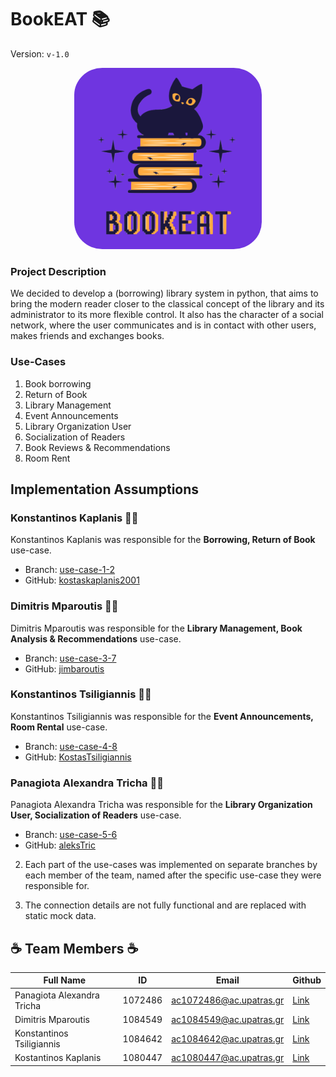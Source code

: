 # BookEAT :books:

Version: `v-1.0`

<p align="center">
<img width="300" style="border-radius:15% " alt="BookEat Logo" src="./bookeat_github_logo.png" />

</p>

### Project Description

We decided to develop a (borrowing) library system in python, that aims to bring the modern reader closer to the classical concept of the library and its administrator to its more flexible control. It also has the character of a social network, where the user communicates and is in contact with other users, makes friends and exchanges books.

### Use-Cases

1.  Book borrowing
2.  Return of Book
3.  Library Management
4.  Event Announcements
5.  Library Organization User
6.  Socialization of Readers
7.  Book Reviews & Recommendations
8.  Room Rent

## Implementation Assumptions

### Konstantinos Kaplanis :technologist:

Konstantinos Kaplanis was responsible for the **Borrowing, Return of Book** use-case.

- Branch: [use-case-1-2](https://github.com/kostaskaplanis2001/BookEat/tree/use-cases-1-2)
- GitHub: [kostaskaplanis2001](https://github.com/kostaskaplanis2001)

### Dimitris Mparoutis :technologist:

Dimitris Mparoutis was responsible for the **Library Management, Book Analysis & Recommendations** use-case.

- Branch: [use-case-3-7](https://github.com/jimbaroutis/BookEat/tree/use-cases-3-7)
- GitHub: [jimbaroutis](https://github.com/jimbaroutis)

### Konstantinos Tsiligiannis :technologist:

Konstantinos Tsiligiannis was responsible for the **Event Announcements, Room Rental** use-case.

- Branch: [use-case-4-8](https://github.com/KostasTsiligiannis/BookEat/tree/use-cases-4-8)
- GitHub: [KostasTsiligiannis](https://github.com/KostasTsiligiannis)

### Panagiota Alexandra Tricha :woman_technologist:

Panagiota Alexandra Tricha was responsible for the **Library Organization User, Socialization of Readers** use-case.

- Branch: [use-case-5-6](https://github.com/aleksTric/BookEat/tree/use-cases-5-6)
- GitHub: [aleksTric](https://github.com/aleksTric)

2. Each part of the use-cases was implemented on separate branches by each member of the team, named after the specific use-case they were responsible for.

3. The connection details are not fully functional and are replaced with static mock data.

## :coffee: Team Members :coffee:

| Full Name                  | ID      | Email                   | Github                                        |
| -------------------------- | ------- | ----------------------- | --------------------------------------------- |
| Panagiota Alexandra Tricha | 1072486 | ac1072486@ac.upatras.gr | [Link](https://github.com/aleksTric)          |
| Dimitris Mparoutis         | 1084549 | ac1084549@ac.upatras.gr | [Link](https://github.com/jimbaroutis)        |
| Konstantinos Tsiligiannis  | 1084642 | ac1084642@ac.upatras.gr | [Link](https://github.com/KostasTsiligiannis) |
| Kostantinos Kaplanis       | 1080447 | ac1080447@ac.upatras.gr | [Link](https://github.com/kostaskaplanis2001) |
